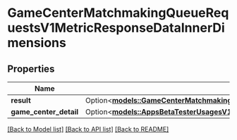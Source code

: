 # GameCenterMatchmakingQueueRequestsV1MetricResponseDataInnerDimensions

## Properties

Name | Type | Description | Notes
------------ | ------------- | ------------- | -------------
**result** | Option<[**models::GameCenterMatchmakingAppRequestsV1MetricResponseDataInnerDimensionsResult**](GameCenterMatchmakingAppRequestsV1MetricResponse_data_inner_dimensions_result.md)> |  | [optional]
**game_center_detail** | Option<[**models::AppsBetaTesterUsagesV1MetricResponseDataInnerDimensionsBetaTesters**](AppsBetaTesterUsagesV1MetricResponse_data_inner_dimensions_betaTesters.md)> |  | [optional]

[[Back to Model list]](../README.md#documentation-for-models) [[Back to API list]](../README.md#documentation-for-api-endpoints) [[Back to README]](../README.md)


